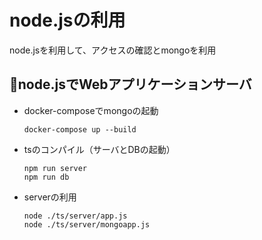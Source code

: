 # node.jsの利用

node.jsを利用して、アクセスの確認とmongoを利用

## node.jsでWebアプリケーションサーバ
 - docker-composeでmongoの起動
    ```$docker
    docker-compose up --build
    ```
    
 - tsのコンパイル（サーバとDBの起動）
    ```$npm
    npm run server
    npm run db
    ```
 
 - serverの利用
   ```$node
   node ./ts/server/app.js
   node ./ts/server/mongoapp.js
   ```
